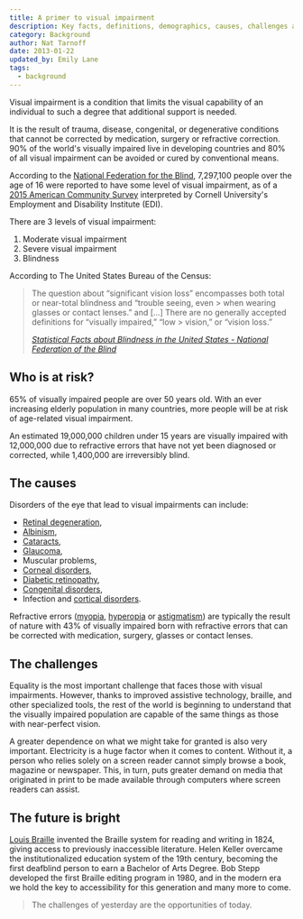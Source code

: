 ```yaml
---
title: A primer to visual impairment
description: Key facts, definitions, demographics, causes, challenges and future of visual impairment.
category: Background
author: Nat Tarnoff
date: 2013-01-22
updated_by: Emily Lane
tags:
  - background
---
```


Visual impairment is a condition that limits the visual capability of an individual to such a degree that additional support is needed.

It is the result of trauma, disease, congenital, or degenerative conditions that cannot be corrected by medication, surgery or refractive correction. 90% of the world's visually impaired live in developing countries and 80% of all visual impairment can be avoided or cured by conventional means.

According to the [National Federation for the Blind](https://nfb.org/), 7,297,100 people over the age of 16 were reported to have some level of visual impairment, as of a [2015 American Community Survey](https://nfb.org/blindness-statistics) interpreted by Cornell University's Employment and Disability Institute (EDI).

There are 3 levels of visual impairment:

1. Moderate visual impairment
1. Severe visual impairment
1. Blindness

According to The United States Bureau of the Census:

<blockquote>
  <p>The question about “significant vision loss” encompasses both total or near-total blindness and “trouble seeing, even > when wearing glasses or contact lenses.” and [...] There are no generally accepted definitions for “visually impaired,” “low > vision,” or “vision loss.”</p>
  <footer>
    <cite><a href="https://nfb.org/blindness-statistics">Statistical Facts about Blindness in the United States - National Federation of the Blind</a></cite>
  </footer>
</blockquote>


## Who is at risk?

65% of visually impaired people are over 50 years old. With an ever increasing elderly population in many countries, more people will be at risk of age-related visual impairment.

An estimated 19,000,000 children under 15 years are visually impaired with 12,000,000 due to refractive errors that have not yet been diagnosed or corrected, while 1,400,000 are irreversibly blind.

## The causes

Disorders of the eye that lead to visual impairments can include:

- [Retinal degeneration](http://ffb.ca/learn/eye-diseases/),
- [Albinism](https://en.wikipedia.org/wiki/Albinism),
- [Cataracts](https://en.wikipedia.org/wiki/Cataract),
- [Glaucoma](https://en.wikipedia.org/wiki/Glaucoma),
- Muscular problems,
- [Corneal disorders](https://www.nei.nih.gov/health/cornealdisease/),
- [Diabetic retinopathy](https://en.wikipedia.org/wiki/Diabetic_retinopathy),
- [Congenital disorders](https://en.wikipedia.org/wiki/Congenital_disorder),
- Infection and [cortical disorders](https://en.wikipedia.org/wiki/Cortical_visual_impairment).

Refractive errors ([myopia](https://en.wikipedia.org/wiki/Myopia), [hyperopia](https://en.wikipedia.org/wiki/Hyperopia) or [astigmatism](https://www.medicalnewstoday.com/articles/158810.php)) are typically the result of nature with 43% of visually impaired born with refractive errors that can be corrected with medication, surgery, glasses or contact lenses.


## The challenges

Equality is the most important challenge that faces those with visual impairments. However, thanks to improved assistive technology, braille, and other specialized tools, the rest of the world is beginning to understand that the visually impaired population are capable of the same things as those with near-perfect vision.

A greater dependence on what we might take for granted is also very important. Electricity is a huge factor when it comes to content. Without it, a person who relies solely on a screen reader cannot simply browse a book, magazine or newspaper. This, in turn, puts greater demand on media that originated in print to be made available through computers where screen readers can assist.


## The future is bright

[Louis Braille](https://en.wikipedia.org/wiki/Louis_Braille) invented the Braille system for reading and writing in 1824, giving access to previously inaccessible literature. Helen Keller overcame the institutionalized education system of the 19th century, becoming the first deafblind person to earn a Bachelor of Arts Degree. Bob Stepp  developed the first Braille editing program in 1980, and in the modern era we hold the key to accessibility for this generation and many more to come.

> The challenges of yesterday are the opportunities of today.
